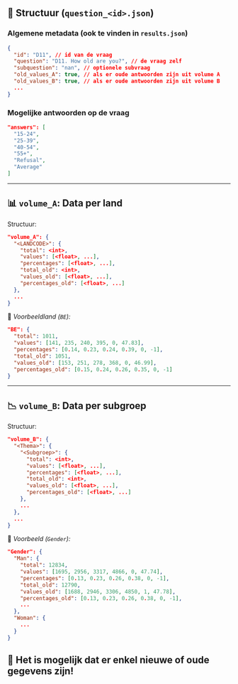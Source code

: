 ## 📄 Structuur (`question_<id>.json`)

### Algemene metadata (ook te vinden in `results.json`)

```json
{
  "id": "D11", // id van de vraag
  "question": "D11. How old are you?", // de vraag zelf
  "subquestion": "nan", // optionele subvraag
  "old_values_A": true, // als er oude antwoorden zijn uit volume A
  "old_values_B": true, // als er oude antwoorden zijn uit volume B
  ...
}
```

### Mogelijke antwoorden op de vraag

```json
"answers": [
  "15-24",
  "25-39",
  "40-54",
  "55+",
  "Refusal",
  "Average"
]
```

---

## 📊 `volume_A`: Data per land

Structuur:

```json
"volume_A": {
  "<LANDCODE>": {
    "total": <int>,
    "values": [<float>, ...],
    "percentages": [<float>, ...],
    "total_old": <int>,
    "values_old": [<float>, ...],
    "percentages_old": [<float>, ...]
  },
  ...
}
```

📌 *Voorbeeldland (`BE`):*

```json
"BE": {
  "total": 1011,
  "values": [141, 235, 240, 395, 0, 47.83],
  "percentages": [0.14, 0.23, 0.24, 0.39, 0, -1],
  "total_old": 1051,
  "values_old": [153, 251, 278, 368, 0, 46.99],
  "percentages_old": [0.15, 0.24, 0.26, 0.35, 0, -1]
}
```

---

## 📉 `volume_B`: Data per subgroep

Structuur:

```json
"volume_B": {
  "<Thema>": {
    "<Subgroep>": {
      "total": <int>,
      "values": [<float>, ...],
      "percentages": [<float>, ...],
      "total_old": <int>,
      "values_old": [<float>, ...],
      "percentages_old": [<float>, ...]
    },
    ...
  },
  ...
}
```

📌 *Voorbeeld (`Gender`):*

```json
"Gender": {
  "Man": {
    "total": 12834,
    "values": [1695, 2956, 3317, 4866, 0, 47.74],
    "percentages": [0.13, 0.23, 0.26, 0.38, 0, -1],
    "total_old": 12790,
    "values_old": [1688, 2946, 3306, 4850, 1, 47.78],
    "percentages_old": [0.13, 0.23, 0.26, 0.38, 0, -1],
    ...
  },
  "Woman": {
    ...
  }
}
```

📌 **Het is mogelijk dat er enkel nieuwe of oude gegevens zijn!**
---

